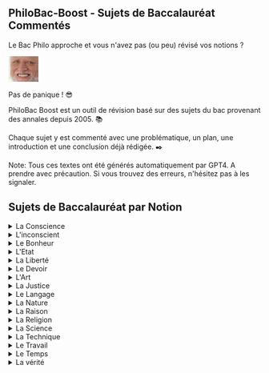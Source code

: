## PhiloBac-Boost - Sujets de Baccalauréat Commentés

Le Bac Philo approche et vous n'avez pas (ou peu) révisé vos notions ? 

[<img src="./harold.jpg" width="60"/>](harold.jpg)

Pas de panique ! :sunglasses:

PhiloBac Boost est un outil de révision basé sur des sujets du bac provenant des annales depuis 2005. :books:

Chaque sujet y est commenté avec une problématique, un plan, une introduction et une conclusion déjà rédigée. :black_nib:

Note: Tous ces textes ont été générés automatiquement par GPT4. A prendre avec précaution. Si vous trouvez des erreurs, n'hésitez pas à les signaler.

## Sujets de Baccalauréat par Notion

<details>
  <summary>La Conscience</summary>

  - "La perception est-elle source de connaissance ?" - [Explication du sujet](./Etre_conscient_est_ce_savoir.pdf)
</details>

<details>
  <summary>L'inconscient</summary>

  - "La perception est-elle source de connaissance ?" - [Explication du sujet](./Etre_conscient_est_ce_savoir.pdf)
</details>

<details>
  <summary>Le Bonheur</summary>

- "Être conscient, est-ce savoir ?" - [Explication du sujet](./Bonheur/Chercher%20%C3%A0%20%C3%AAtre%20heureux%2C%20est-ce%20une%20qu%C3%AAte%20%C3%A9goiste.pdf)
- "Devons nous rechercher le bonheur ?" - [Explication du sujet](./Bonheur/Devons-nous_rechercher_le_bonheur.pdf)
- "Être conscient, est-ce savoir ?" - [Explication du sujet](./Etre_conscient_est_ce_savoir.pdf)
- "Être conscient, est-ce savoir ?" - [Explication du sujet](./Etre_conscient_est_ce_savoir.pdf)
- "Être conscient, est-ce savoir ?" - [Explication du sujet](./Etre_conscient_est_ce_savoir.pdf)
</details>

<details>
  
<summary>L'Etat</summary>

- coming soon... :hourglass_flowing_sand:

</details>

<details>

<summary>La Liberté</summary>

- coming soon... :hourglass_flowing_sand:
  
</details>

<details>

<summary>Le Devoir</summary> 

- coming soon... :hourglass_flowing_sand:
  
</details>

<details>
  
<summary>L'Art</summary> 

- coming soon... :hourglass_flowing_sand:
  
</details>

<details>
  
<summary>La Justice</summary> 

- coming soon... :hourglass_flowing_sand:

</details>

<details>
  
<summary>Le Langage</summary> 

- coming soon... :hourglass_flowing_sand:

</details>

<details>
  
<summary>La Nature</summary> 

- coming soon... :hourglass_flowing_sand:
  
</details>

<details>
  
<summary>La Raison</summary> 

- coming soon... :hourglass_flowing_sand:
  
</details>


<details>
  
<summary>La Religion</summary> 

- coming soon... :hourglass_flowing_sand:

</details>

<details>
  
<summary>La Science</summary> 

- coming soon... :hourglass_flowing_sand:

</details>

<details>
  
<summary>La Technique</summary> 

- coming soon... :hourglass_flowing_sand:
  
</details>

<details>
  
<summary>Le Travail</summary> 

- coming soon... :hourglass_flowing_sand:
  
</details>

<details>
  
<summary>Le Temps</summary> 

- coming soon... :hourglass_flowing_sand:
  
</details>

<details>
  
<summary>La vérité</summary> 

- coming soon... :hourglass_flowing_sand:

</details>
